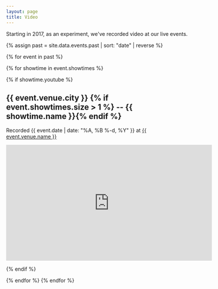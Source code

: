 ```yaml
---
layout: page
title: Video
---
```


Starting in 2017, as an experiment, we've recorded video at our live events.

{% assign past = site.data.events.past | sort: "date" | reverse %}

{% for event in past %}


{% for showtime in event.showtimes %}

{% if showtime.youtube %}

## {{ event.venue.city }} {% if event.showtimes.size > 1 %} -- {{ showtime.name }}{% endif %}

Recorded {{ event.date | date: "%A, %B %-d, %Y" }} at <a href="{{ event.venue.url }}"> {{ event.venue.name }}</a>
<iframe width="560" height="315" src="https://www.youtube.com/embed/{{ showtime.youtube }}" frameborder="0" allowfullscreen></iframe>

{% endif %}

{% endfor %}
{% endfor %}



